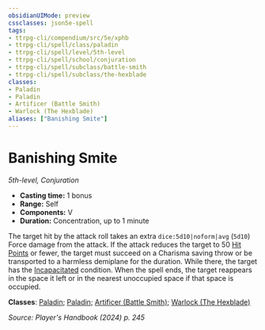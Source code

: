 ```yaml
---
obsidianUIMode: preview
cssclasses: json5e-spell
tags:
- ttrpg-cli/compendium/src/5e/xphb
- ttrpg-cli/spell/class/paladin
- ttrpg-cli/spell/level/5th-level
- ttrpg-cli/spell/school/conjuration
- ttrpg-cli/spell/subclass/battle-smith
- ttrpg-cli/spell/subclass/the-hexblade
classes:
- Paladin
- Paladin
- Artificer (Battle Smith)
- Warlock (The Hexblade)
aliases: ["Banishing Smite"]
---
```

# Banishing Smite
*5th-level, Conjuration*  

- **Casting time:** 1 bonus
- **Range:** Self
- **Components:** V
- **Duration:** Concentration, up to 1 minute

The target hit by the attack roll takes an extra `dice:5d10|noform|avg` (`5d10`) Force damage from the attack. If the attack reduces the target to 50 [Hit Points](3-Compendium/rules/variant-rules/hit-points-xphb.md) or fewer, the target must succeed on a Charisma saving throw or be transported to a harmless demiplane for the duration. While there, the target has the [Incapacitated](3-Compendium/rules/conditions.md#Incapacitated) condition. When the spell ends, the target reappears in the space it left or in the nearest unoccupied space if that space is occupied.

**Classes**: [Paladin](list-spells-classes-paladin); [Paladin](list-spells-classes-paladin); [Artificer (Battle Smith)](list-spells-classes-artificer-battle-smith-tce); [Warlock (The Hexblade)](list-spells-classes-warlock-xphb-the-hexblade-xge)

*Source: Player's Handbook (2024) p. 245*